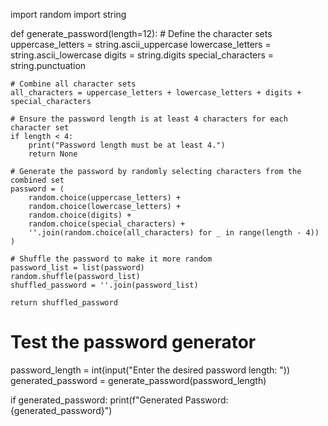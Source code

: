 import random
import string

def generate_password(length=12):
    # Define the character sets
    uppercase_letters = string.ascii_uppercase
    lowercase_letters = string.ascii_lowercase
    digits = string.digits
    special_characters = string.punctuation

    # Combine all character sets
    all_characters = uppercase_letters + lowercase_letters + digits + special_characters

    # Ensure the password length is at least 4 characters for each character set
    if length < 4:
        print("Password length must be at least 4.")
        return None

    # Generate the password by randomly selecting characters from the combined set
    password = (
        random.choice(uppercase_letters) +
        random.choice(lowercase_letters) +
        random.choice(digits) +
        random.choice(special_characters) +
        ''.join(random.choice(all_characters) for _ in range(length - 4))
    )

    # Shuffle the password to make it more random
    password_list = list(password)
    random.shuffle(password_list)
    shuffled_password = ''.join(password_list)

    return shuffled_password

# Test the password generator
password_length = int(input("Enter the desired password length: "))
generated_password = generate_password(password_length)

if generated_password:
    print(f"Generated Password: {generated_password}")
